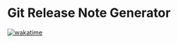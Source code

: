 # Git Release Note Generator

[![wakatime](https://wakatime.com/badge/github/rhy3h/git-release-note-generater.svg)](https://wakatime.com/badge/github/rhy3h/git-release-note-generater)